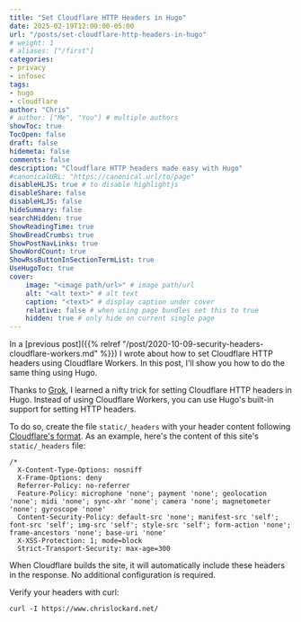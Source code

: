 ```yaml
---
title: "Set Cloudflare HTTP Headers in Hugo"
date: 2025-02-19T12:00:00-05:00
url: "/posts/set-cloudflare-http-headers-in-hugo"
# weight: 1
# aliases: ["/first"]
categories:
- privacy
- infosec
tags:
- hugo
- cloudflare
author: "Chris"
# author: ["Me", "You"] # multiple authors
showToc: true
TocOpen: false
draft: false
hidemeta: false
comments: false
description: "Cloudflare HTTP headers made easy with Hugo"
#canonicalURL: "https://canonical.url/to/page"
disableHLJS: true # to disable highlightjs
disableShare: false
disableHLJS: false
hideSummary: false
searchHidden: true
ShowReadingTime: true
ShowBreadCrumbs: true
ShowPostNavLinks: true
ShowWordCount: true
ShowRssButtonInSectionTermList: true
UseHugoToc: true
cover:
    image: "<image path/url>" # image path/url
    alt: "<alt text>" # alt text
    caption: "<text>" # display caption under cover
    relative: false # when using page bundles set this to true
    hidden: true # only hide on current single page
---
```

In a [previous post]({{% relref "/post/2020-10-09-security-headers-cloudflare-workers.md" %}}) I wrote about how to set Cloudflare HTTP headers using Cloudflare Workers. In this post, I'll show you how to do the same thing using Hugo.

Thanks to [Grok](https://grok.com), I learned a nifty trick for setting Cloudflare HTTP headers in Hugo. Instead of using Cloudflare Workers, you can use Hugo's built-in support for setting HTTP headers.

To do so, create the file `static/_headers` with your header content following [Cloudflare's format](https://developers.cloudflare.com/pages/configuration/headers/). As an example, here's the content of this site's `static/_headers` file:

```
/*
  X-Content-Type-Options: nosniff
  X-Frame-Options: deny
  Referrer-Policy: no-referrer
  Feature-Policy: microphone 'none'; payment 'none'; geolocation 'none'; midi 'none'; sync-xhr 'none'; camera 'none'; magnetometer 'none'; gyroscope 'none'
  Content-Security-Policy: default-src 'none'; manifest-src 'self'; font-src 'self'; img-src 'self'; style-src 'self'; form-action 'none'; frame-ancestors 'none'; base-uri 'none'
  X-XSS-Protection: 1; mode=block
  Strict-Transport-Security: max-age=300
```

When Cloudflare builds the site, it will automatically include these headers in the response. No additional configuration is required.

Verify your headers with curl:
```
curl -I https://www.chrislockard.net/
```
